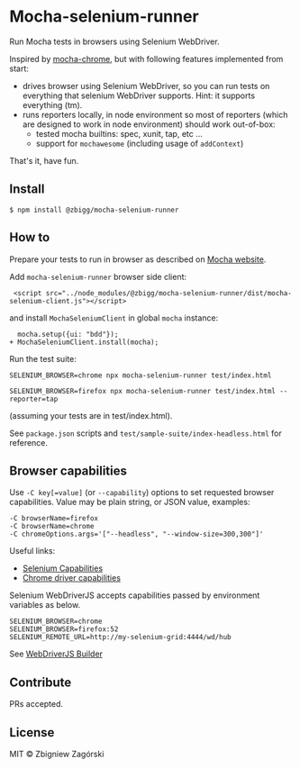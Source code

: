 # Mocha-selenium-runner

Run Mocha tests in browsers using Selenium WebDriver.

Inspired by [mocha-chrome](https://www.npmjs.com/package/mocha-chrome), but with following
features implemented from start:

* drives browser using Selenium WebDriver, so you can run tests on everything that selenium WebDriver supports. Hint: it supports everything (tm).
* runs reporters locally, in node environment so most of reporters (which are designed to work in node environment) should work out-of-box:
    * tested mocha builtins: spec, xunit, tap, etc ...
    * support for `mochawesome` (including usage of `addContext`)

That's it, have fun.

## Install

```
$ npm install @zbigg/mocha-selenium-runner
```

## How to

Prepare your tests to run in browser as described on [Mocha website](https://mochajs.org/#running-mocha-in-the-browser).

Add `mocha-selenium-runner` browser side client:

     <script src="../node_modules/@zbigg/mocha-selenium-runner/dist/mocha-selenium-client.js"></script>

and install `MochaSeleniumClient` in global `mocha` instance:

      mocha.setup({ui: "bdd"});
    + MochaSeleniumClient.install(mocha);

Run the test suite:

    SELENIUM_BROWSER=chrome npx mocha-selenium-runner test/index.html

    SELENIUM_BROWSER=firefox npx mocha-selenium-runner test/index.html --reporter=tap

(assuming your tests are in test/index.html).

See `package.json` scripts and `test/sample-suite/index-headless.html` for reference.

## Browser capabilities

Use `-C key[=value]` (or `--capability`) options to set requested browser capabilities.
Value may be plain string, or JSON value, examples:
```
-C browserName=firefox
-C browserName=chrome
-C chromeOptions.args='["--headless", "--window-size=300,300"]'
```

Useful links:
* [Selenium Capabilities](https://github.com/SeleniumHQ/selenium/wiki/DesiredCapabilities)
* [Chrome driver capabilities](https://sites.google.com/a/chromium.org/chromedriver/capabilities)

Selenium WebDriverJS accepts capabilities passed by environment variables as below.
```
SELENIUM_BROWSER=chrome
SELENIUM_BROWSER=firefox:52
SELENIUM_REMOTE_URL=http://my-selenium-grid:4444/wd/hub
```

See [WebDriverJS Builder](https://seleniumhq.github.io/selenium/docs/api/javascript/module/selenium-webdriver/index_exports_Builder.html)
## Contribute

PRs accepted.

## License

MIT © Zbigniew Zagórski
